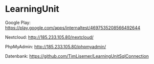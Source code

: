 # LearningUnit

Google Play:
https://play.google.com/apps/internaltest/4697535208566492644

Nextcloud:
http://185.233.105.80/nextcloud/

PhpMyAdmin:
http://185.233.105.80/phpmyadmin/

Datenbank:
https://github.com/TimLisemer/LearningUnitSqlConnection

